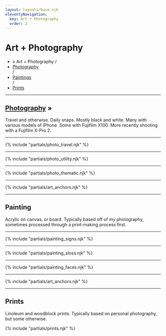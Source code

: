 ```yaml
---
layout: layouts/base.njk
eleventyNavigation:
  key: Art + Photography
  order: 2
---
```


<div class="container">
<div class="row"></div>
  <div class="row">  
    <div class="col">
      <h1 class="visually-hidden">Art + Photography</h1>
      <ul class="post-metadata">
        <li><active-breadcrumb>» Art + Photography /</active-breadcrumb></li>
        <li><a href="#photography">Photography</a></li> / 
        <li><a href="#paintings">Paintings</a></li> / 
        <li><a href="#prints">Prints</a></li>
        </ul>
    </div>
  </div>
<hr>
  <div class="row">
    <div class="col">
      <h2 id="photography"><a href=/art/photography>Photography</a> »</h2>
      <p>Travel and otherwise. Daily snaps. Mostly black and white. Many with various models of iPhone. Some with Fujifilm X100. More recently shooting with a Fujifilm X-Pro 2.</P>
    </div> 
  </div>
  <hr>
{% include "partials/photo_travel.njk" %}
  <hr>
{% include "partials/photo_utility.njk" %}
  <hr>
{% include "partials/photo_thematic.njk" %}
  <hr>
  <div class="row"><div class="col">{% include "partials/art_anchors.njk" %}<hr></div></div>
  <div class="row">
    <div class="col">
      <h2 id="paintings">Painting</h2>
      <p>Acrylic on canvas, or board. Typically based off of my photography, sometimes processed through a print-making process first.</P>
    </div> 
  </div>
  <hr>
{% include "partials/painting_signs.njk" %}
  <hr>
{% include "partials/painting_sloss.njk" %}
  <hr>
{% include "partials/painting_faces.njk" %}
  <hr>
  <div class="row"><div class="col">{% include "partials/art_anchors.njk" %}<hr></div></div>
  <div class="row">
    <div class="col">
      <h2 id="prints">Prints</h2>
      <p>Linoleum and woodblock prints. Typically based on personal photography, but some otherwise.</P>
    </div> 
  </div>
  {% include "partials/prints.njk" %}